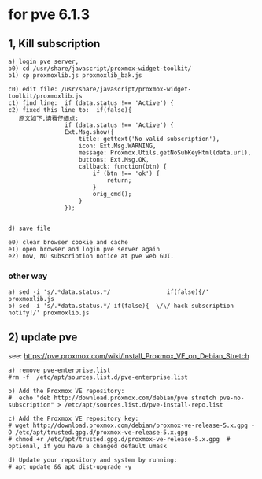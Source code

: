 

# for pve 6.1.3
## 1, Kill subscription
   
    a) login pve server,  
    b0) cd /usr/share/javascript/proxmox-widget-toolkit/  
    b1) cp proxmoxlib.js proxmoxlib_bak.js  
   
    c0) edit file: /usr/share/javascript/proxmox-widget-toolkit/proxmoxlib.js
    c1) find line:  if (data.status !== 'Active') {
    c2) fixed this line to:  if(false){
       原文如下,请看仔细点:
                    if (data.status !== 'Active') {
                    Ext.Msg.show({
                        title: gettext('No valid subscription'),
                        icon: Ext.Msg.WARNING,
                        message: Proxmox.Utils.getNoSubKeyHtml(data.url),
                        buttons: Ext.Msg.OK,
                        callback: function(btn) {
                            if (btn !== 'ok') {
                                return;
                            }
                            orig_cmd();
                        }
                    });

   
    d) save file
   
    e0) clear browser cookie and cache
    e1) open browser and login pve server again
    e2) now, NO subscription notice at pve web GUI.
   
 ### other way
    a) sed -i 's/.*data.status.*/                if(false){/' proxmoxlib.js
    b) sed -i 's/.*data.status.*/ if(false){  \/\/ hack subscription notify!/' proxmoxlib.js
   
## 2) update pve
  see: https://pve.proxmox.com/wiki/Install_Proxmox_VE_on_Debian_Stretch  
  
    a) remove pve-enterprise.list
    #rm -f  /etc/apt/sources.list.d/pve-enterprise.list
   
    b) Add the Proxmox VE repository:
    #  echo "deb http://download.proxmox.com/debian/pve stretch pve-no-subscription" > /etc/apt/sources.list.d/pve-install-repo.list
   
    c) Add the Proxmox VE repository key: 
    # wget http://download.proxmox.com/debian/proxmox-ve-release-5.x.gpg -O /etc/apt/trusted.gpg.d/proxmox-ve-release-5.x.gpg
    # chmod +r /etc/apt/trusted.gpg.d/proxmox-ve-release-5.x.gpg  # optional, if you have a changed default umask
   
    d) Update your repository and system by running:
    # apt update && apt dist-upgrade -y
